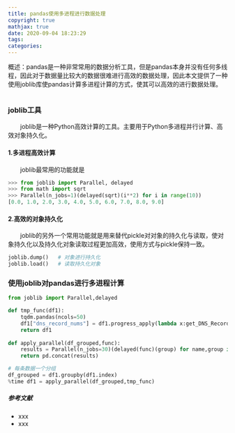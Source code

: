 ```yaml
---
title: pandas使用多进程进行数据处理
copyright: true
mathjax: true
date: 2020-09-04 18:23:29
tags:
categories:
---
```


概述：pandas是一种非常常用的数据分析工具，但是pandas本身并没有任何多线程，因此对于数据量比较大的数据很难进行高效的数据处理，因此本文提供了一种使用joblib库使pandas计算多进程计算的方式，使其可以高效的进行数据处理。

![]()

<!--more-->

### joblib工具

&emsp;&emsp;joblib是一种Python高效计算的工具。主要用于Python多进程并行计算、高效对象持久化。

#### 1.多进程高效计算

&emsp;&emsp;joblib最常用的功能就是

~~~python
>>> from joblib import Parallel, delayed
>>> from math import sqrt
>>> Parallel(n_jobs=1)(delayed(sqrt)(i**2) for i in range(10))
[0.0, 1.0, 2.0, 3.0, 4.0, 5.0, 6.0, 7.0, 8.0, 9.0]
~~~



#### 2.高效的对象持久化

&emsp;&emsp;joblib的另外一个常用功能就是用来替代pickle对对象的持久化与读取，使对象持久化以及持久化对象读取过程更加高效，使用方式与pickle保持一致。

~~~python
joblib.dump()	# 对象进行持久化
joblib.load()	# 读取持久化对象
~~~

### 使用joblib对pandas进行多进程计算

~~~python
from joblib import Parallel,delayed

def tmp_func(df1):
    tqdm.pandas(ncols=50)
    df1["dns_record_nums"] = df1.progress_apply(lambda x:get_DNS_Record_Nums(x.domain),axis=1)
    return df1
                  
def apply_parallel(df_grouped,func):
    results = Parallel(n_jobs=30)(delayed(func)(group) for name,group in df_grouped)
    return pd.concat(results)

# 每条数据一个分组
df_grouped = df1.groupby(df1.index)
%time df1 = apply_parallel(df_grouped,tmp_func)
~~~



##### 参考文献

- xxx
- xxx